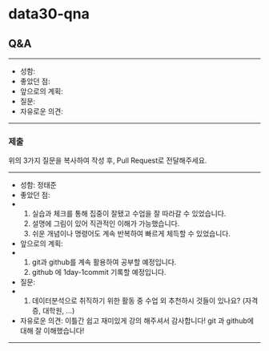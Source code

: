 # data30-qna

## Q&A

---
- 성함: 
- 좋았던 점: 
- 앞으로의 계획:
- 질문:
- 자유로운 의견: 
---

### 제출
위의 3가지 질문을 복사하여 작성 후, Pull Request로 전달해주세요.

---
- 성함: 정태준
- 좋았던 점:
-   1. 실습과 체크를 통해 집중이 잘됐고 수업을 잘 따라갈 수 있었습니다.
    2. 설명에 그림이 있어 직관적인 이해가 가능했습니다.
    3. 쉬운 개념이나 명령어도 계속 반복하여 빠르게 체득할 수 있었습니다.
- 앞으로의 계획:
-   1. git과 github를 계속 활용하여 공부할 예정입니다.
    2. github 에 1day-1commit 기록할 예정입니다.
- 질문:
-   1. 데이터분석으로 취직하기 위한 활동 중 수업 외 추천하시 것들이 있나요? (자격증, 대학원, ...)
- 자유로운 의견: 이틀간 쉽고 재미있게 강의 해주셔서 감사합니다! git 과 github에 대해 잘 이해했습니다!
---
